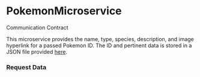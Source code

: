 # PokemonMicroservice
 Communication Contract

 This microservice provides the name, type, species, description, and image hyperlink for a passed Pokemon ID. The ID and pertinent data is stored in a JSON file provided <a href="https://raw.githubusercontent.com/Purukitto/pokemon-data.json/master/pokedex.json"> here</a>.

 <h3>Request Data</h3>
 
